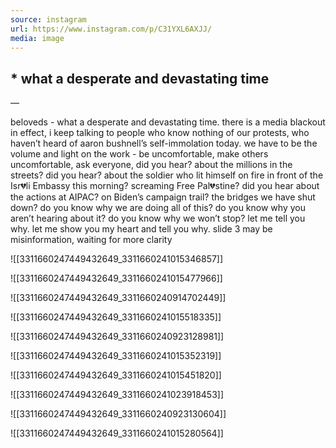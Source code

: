 ```yaml
---
source: instagram
url: https://www.instagram.com/p/C31YXL6AXJJ/
media: image
---
```


## * what a desperate and devastating time

—

beloveds - what a desperate and devastating time. there is a media blackout in effect, i keep talking to people who know nothing of our protests, who haven’t heard of aaron bushnell’s self-immolation today. we have to be the volume and light on the work - be uncomfortable, make others uncomfortable, ask everyone, did you hear? about the millions in the streets? did you hear? about the soldier who lit himself on fire in front of the Isr💔li Embassy this morning? screaming Free Pal💔stine? did you hear about the actions at AIPAC? on Biden’s campaign trail? the bridges we have shut down? do you know why we are doing all of this? do you know why you aren’t hearing about it? do you know why we won’t stop? let me tell you why. let me show you my heart and tell you why. slide 3 may be misinformation, waiting for more clarity

![[3311660247449432649_3311660241015346857]]

![[3311660247449432649_3311660241015477966]]

![[3311660247449432649_3311660240914702449]]

![[3311660247449432649_3311660241015518335]]

![[3311660247449432649_3311660240923128981]]

![[3311660247449432649_3311660241015352319]]

![[3311660247449432649_3311660241015451820]]

![[3311660247449432649_3311660241023918453]]

![[3311660247449432649_3311660240923130604]]

![[3311660247449432649_3311660241015280564]]

